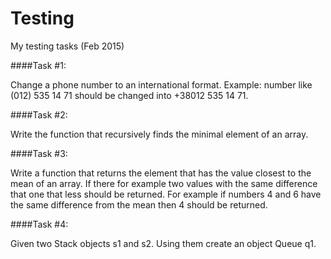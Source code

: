 # Testing
My testing tasks (Feb 2015)

####Task #1:

Change a phone number to an international format.
Example: number like (012) 535 14 71 should be changed into +38012 535 14 71.


####Task #2:

Write the function that recursively finds the minimal element of an array.


####Task #3:

Write a function that returns the element that has the value closest to the mean of an array. If there for example two values with the same difference that one that less should be returned. For example if numbers 4 and 6 have the same difference from the mean then 4 should be returned.


####Task #4:

Given two Stack objects s1 and s2. Using them create an object Queue q1. 
